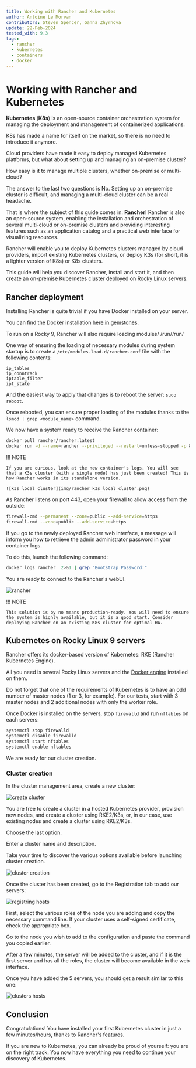 ```yaml
---
title: Working with Rancher and Kubernetes
author: Antoine Le Morvan
contributors: Steven Spencer, Ganna Zhyrnova
update: 22-Feb-2024
tested_with: 9.3
tags:
  - rancher
  - kubernetes
  - containers
  - docker
---
```


# Working with Rancher and Kubernetes

**Kubernetes** (**K8s**) is an open-source container orchestration system for managing the deployment and management of containerized applications.

K8s has made a name for itself on the market, so there is no need to introduce it anymore.

Cloud providers have made it easy to deploy managed Kubernetes platforms, but what about setting up and managing an on-premise cluster?

How easy is it to manage multiple clusters, whether on-premise or multi-cloud?

The answer to the last two questions is No. Setting up an on-premise cluster is difficult, and managing a multi-cloud cluster can be a real headache.

That is where the subject of this guide comes in: **Rancher**! Rancher is also an open-source system, enabling the installation and orchestration of several multi-cloud or on-premise clusters and providing interesting features such as an application catalog and a practical web interface for visualizing resources.

Rancher will enable you to deploy Kubernetes clusters managed by cloud providers, import existing Kubernetes clusters, or deploy K3s (for short, it is a lighter version of K8s) or K8s clusters.

This guide will help you discover Rancher, install and start it, and then create an on-premise Kubernetes cluster deployed on Rocky Linux servers.

## Rancher deployment

Installing Rancher is quite trivial if you have Docker installed on your server.

You can find the Docker installation [here in gemstones](https://docs.rockylinux.org/gemstones/docker/).

To run on a Rocky 9, Rancher will also require loading modules/
/run//run/

One way of ensuring the loading of necessary modules during system startup is to create a `/etc/modules-load.d/rancher.conf` file with the following contents:

```text
ip_tables
ip_conntrack
iptable_filter
ipt_state
```

And the easiest way to apply that changes is to reboot the server: `sudo reboot`.

Once rebooted, you can ensure proper loading of the modules thanks to the `lsmod | grep <module_name>` command.

We now have a system ready to receive the Rancher container:

```bash
docker pull rancher/rancher:latest
docker run -d --name=rancher --privileged --restart=unless-stopped -p 80:80 -p 443:443 rancher/rancher:latest
```

!!! NOTE

    If you are curious, look at the new container's logs. You will see that a K3s cluster (with a single node) has just been created! This is how Rancher works in its standalone version.

    ![k3s local cluster](img/rancher_k3s_local_cluster.png)

As Rancher listens on port 443, open your firewall to allow access from the outside:

```bash
firewall-cmd --permanent --zone=public --add-service=https
firewall-cmd --zone=public --add-service=https
```

If you go to the newly deployed Rancher web interface, a message will inform you how to retrieve the admin administrator password in your container logs.

To do this, launch the following command:

```bash
docker logs rancher  2>&1 | grep "Bootstrap Password:"
```

You are ready to connect to the Rancher's webUI.

![rancher](img/rancher_login.png)

!!! NOTE

    This solution is by no means production-ready. You will need to ensure the system is highly available, but it is a good start. Consider deploying Rancher on an existing K8s cluster for optimal HA.

## Kubernetes on Rocky Linux 9 servers

Rancher offers its docker-based version of Kubernetes: RKE (Rancher Kubernetes Engine).

All you need is several Rocky Linux servers and the [Docker engine](https://docs.rockylinux.org/gemstones/docker/) installed on them.

Do not forget that one of the requirements of Kubernetes is to have an odd number of master nodes (1 or 3, for example). For our tests, start with 3 master nodes and 2 additional nodes with only the worker role.

Once Docker is installed on the servers, stop `firewalld` and run `nftables` on each servers:

```bash
systemctl stop firewalld
systemctl disable firewalld
systemctl start nftables
systemctl enable nftables
```

We are ready for our cluster creation.

### Cluster creation

In the cluster management area, create a new cluster:

![create cluster](img/rancher_cluster_create.png)

You are free to create a cluster in a hosted Kubernetes provider, provision new nodes, and create a cluster using RKE2/K3s, or, in our case, use existing nodes and create a cluster using RKE2/K3s.

Choose the last option.

Enter a cluster name and description.

Take your time to discover the various options available before launching cluster creation.

![cluster creation](img/rancher_create_custom_cluster.png)

Once the cluster has been created, go to the Registration tab to add our servers:

![registring hosts](img/rancher_hosts_registration.png)

First, select the various roles of the node you are adding and copy the necessary command line. If your cluster uses a self-signed certificate, check the appropriate box.

Go to the node you wish to add to the configuration and paste the command you copied earlier.

After a few minutes, the server will be added to the cluster, and if it is the first server and has all the roles, the cluster will become available in the web interface.

Once you have added the 5 servers, you should get a result similar to this one:

![clusters hosts](img/rancher_cluster_ready.png)

## Conclusion

Congratulations! You have installed your first Kubernetes cluster in just a few minutes/hours, thanks to Rancher's features.

If you are new to Kubernetes, you can already be proud of yourself: you are on the right track. You now have everything you need to continue your discovery of Kubernetes.
